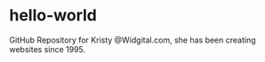 # hello-world
GitHub Repository for Kristy @Widgital.com, 
she has been creating websites since 1995.
